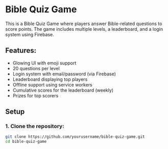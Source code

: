 # Bible Quiz Game

This is a Bible Quiz Game where players answer Bible-related questions to score points. The game includes multiple levels, a leaderboard, and a login system using Firebase.

## Features:
- Glowing UI with emoji support
- 20 questions per level
- Login system with email/password (via Firebase)
- Leaderboard displaying top players
- Offline support using service workers
- Cumulative scores for the leaderboard (weekly)
- Prizes for top scorers

## Setup

### 1. Clone the repository:
```bash
git clone https://github.com/yourusername/bible-quiz-game.git
cd bible-quiz-game

